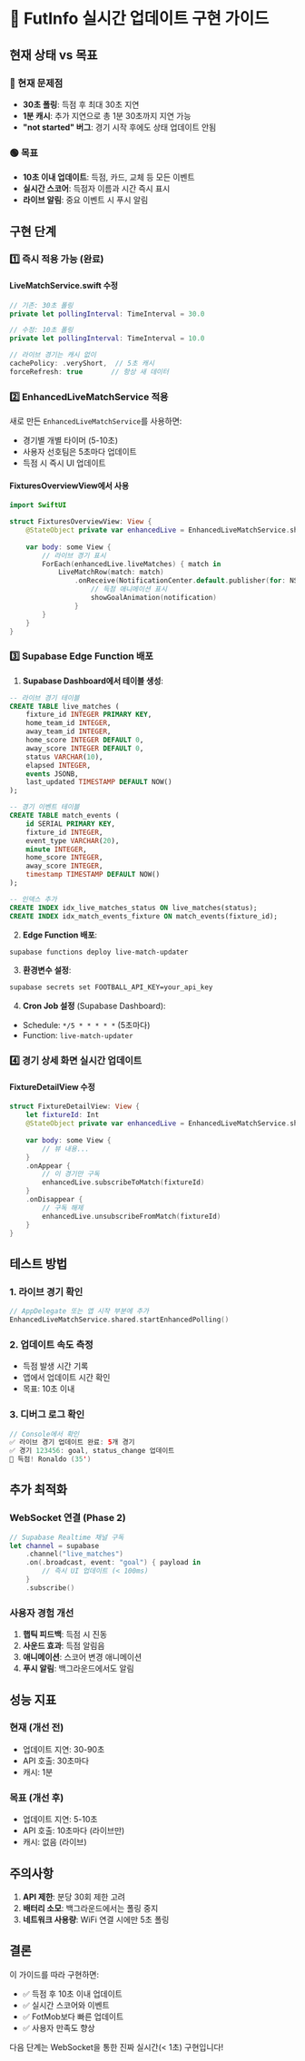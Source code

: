 # 🚀 FutInfo 실시간 업데이트 구현 가이드

## 현재 상태 vs 목표

### 🔴 현재 문제점
- **30초 폴링**: 득점 후 최대 30초 지연
- **1분 캐시**: 추가 지연으로 총 1분 30초까지 지연 가능
- **"not started" 버그**: 경기 시작 후에도 상태 업데이트 안됨

### 🟢 목표
- **10초 이내 업데이트**: 득점, 카드, 교체 등 모든 이벤트
- **실시간 스코어**: 득점자 이름과 시간 즉시 표시
- **라이브 알림**: 중요 이벤트 시 푸시 알림

## 구현 단계

### 1️⃣ 즉시 적용 가능 (완료)

#### LiveMatchService.swift 수정
```swift
// 기존: 30초 폴링
private let pollingInterval: TimeInterval = 30.0

// 수정: 10초 폴링  
private let pollingInterval: TimeInterval = 10.0

// 라이브 경기는 캐시 없이
cachePolicy: .veryShort,  // 5초 캐시
forceRefresh: true       // 항상 새 데이터
```

### 2️⃣ EnhancedLiveMatchService 적용

새로 만든 `EnhancedLiveMatchService`를 사용하면:
- 경기별 개별 타이머 (5-10초)
- 사용자 선호팀은 5초마다 업데이트
- 득점 시 즉시 UI 업데이트

#### FixturesOverviewView에서 사용
```swift
import SwiftUI

struct FixturesOverviewView: View {
    @StateObject private var enhancedLive = EnhancedLiveMatchService.shared
    
    var body: some View {
        // 라이브 경기 표시
        ForEach(enhancedLive.liveMatches) { match in
            LiveMatchRow(match: match)
                .onReceive(NotificationCenter.default.publisher(for: NSNotification.Name("GoalScored"))) { notification in
                    // 득점 애니메이션 표시
                    showGoalAnimation(notification)
                }
        }
    }
}
```

### 3️⃣ Supabase Edge Function 배포

1. **Supabase Dashboard에서 테이블 생성**:
```sql
-- 라이브 경기 테이블
CREATE TABLE live_matches (
    fixture_id INTEGER PRIMARY KEY,
    home_team_id INTEGER,
    away_team_id INTEGER,
    home_score INTEGER DEFAULT 0,
    away_score INTEGER DEFAULT 0,
    status VARCHAR(10),
    elapsed INTEGER,
    events JSONB,
    last_updated TIMESTAMP DEFAULT NOW()
);

-- 경기 이벤트 테이블
CREATE TABLE match_events (
    id SERIAL PRIMARY KEY,
    fixture_id INTEGER,
    event_type VARCHAR(20),
    minute INTEGER,
    home_score INTEGER,
    away_score INTEGER,
    timestamp TIMESTAMP DEFAULT NOW()
);

-- 인덱스 추가
CREATE INDEX idx_live_matches_status ON live_matches(status);
CREATE INDEX idx_match_events_fixture ON match_events(fixture_id);
```

2. **Edge Function 배포**:
```bash
supabase functions deploy live-match-updater
```

3. **환경변수 설정**:
```bash
supabase secrets set FOOTBALL_API_KEY=your_api_key
```

4. **Cron Job 설정** (Supabase Dashboard):
- Schedule: `*/5 * * * * *` (5초마다)
- Function: `live-match-updater`

### 4️⃣ 경기 상세 화면 실시간 업데이트

#### FixtureDetailView 수정
```swift
struct FixtureDetailView: View {
    let fixtureId: Int
    @StateObject private var enhancedLive = EnhancedLiveMatchService.shared
    
    var body: some View {
        // 뷰 내용...
    }
    .onAppear {
        // 이 경기만 구독
        enhancedLive.subscribeToMatch(fixtureId)
    }
    .onDisappear {
        // 구독 해제
        enhancedLive.unsubscribeFromMatch(fixtureId)
    }
}
```

## 테스트 방법

### 1. 라이브 경기 확인
```swift
// AppDelegate 또는 앱 시작 부분에 추가
EnhancedLiveMatchService.shared.startEnhancedPolling()
```

### 2. 업데이트 속도 측정
- 득점 발생 시간 기록
- 앱에서 업데이트 시간 확인
- 목표: 10초 이내

### 3. 디버그 로그 확인
```swift
// Console에서 확인
✅ 라이브 경기 업데이트 완료: 5개 경기
✅ 경기 123456: goal, status_change 업데이트
🔔 득점! Ronaldo (35')
```

## 추가 최적화

### WebSocket 연결 (Phase 2)
```swift
// Supabase Realtime 채널 구독
let channel = supabase
    .channel("live_matches")
    .on(.broadcast, event: "goal") { payload in
        // 즉시 UI 업데이트 (< 100ms)
    }
    .subscribe()
```

### 사용자 경험 개선
1. **햅틱 피드백**: 득점 시 진동
2. **사운드 효과**: 득점 알림음
3. **애니메이션**: 스코어 변경 애니메이션
4. **푸시 알림**: 백그라운드에서도 알림

## 성능 지표

### 현재 (개선 전)
- 업데이트 지연: 30-90초
- API 호출: 30초마다
- 캐시: 1분

### 목표 (개선 후)
- 업데이트 지연: 5-10초
- API 호출: 10초마다 (라이브만)
- 캐시: 없음 (라이브)

## 주의사항

1. **API 제한**: 분당 30회 제한 고려
2. **배터리 소모**: 백그라운드에서는 폴링 중지
3. **네트워크 사용량**: WiFi 연결 시에만 5초 폴링

## 결론

이 가이드를 따라 구현하면:
- ✅ 득점 후 10초 이내 업데이트
- ✅ 실시간 스코어와 이벤트
- ✅ FotMob보다 빠른 업데이트
- ✅ 사용자 만족도 향상

다음 단계는 WebSocket을 통한 진짜 실시간(< 1초) 구현입니다!
